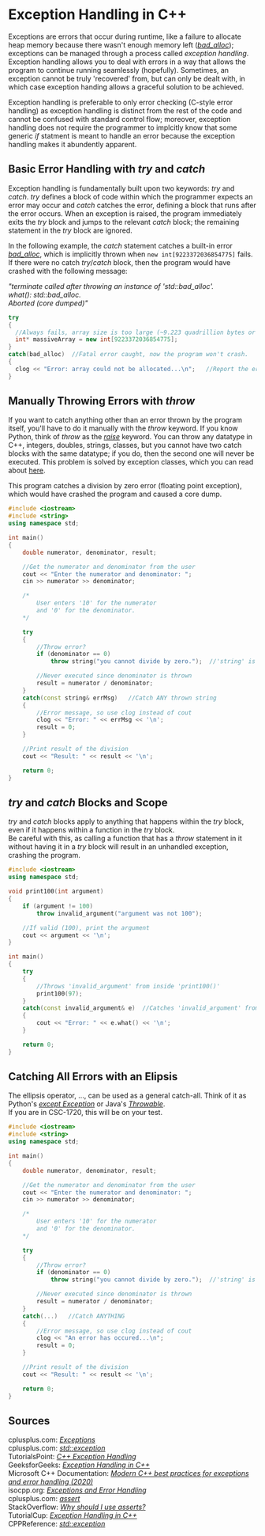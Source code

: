 # Exception Handling in C++
Exceptions are errors that occur during runtime, like a failure to allocate heap memory because there wasn't enough memory left ([_bad\_alloc_](https://www.cplusplus.com/reference/new/bad_alloc/)); exceptions can be managed through a process called _exception handling_. Exception handling allows you to deal
with errors in a way that allows the program to continue running seamlessly (hopefully). Sometimes, an exception cannot be truly 'recovered' from, but can only be dealt with,
in which case exception handing allows a graceful solution to be achieved.

Exception handling is preferable to only error checking (C-style error handling) as exception handling is distinct from the rest of the code and cannot be confused with
standard control flow; moreover, exception handling does not require the programmer to implcitly know that some generic _if_ statment is meant to handle an error because
the exception handling makes it abundently apparent.

## Basic Error Handling with _try_ and _catch_
Exception handling is fundamentally built upon two keywords: _try_ and _catch_. _try_ defines a block of code within which the programmer expects
an error may occur and _catch_ catches the error, defining a block that runs after the error occurs. When an exception is raised, the program immediately
exits the _try_ block and jumps to the relevant _catch_ block; the remaining statement in the _try_ block are ignored.

In the following example, the _catch_ statement catches a built-in error [_bad\_alloc_](https://www.cplusplus.com/reference/new/bad_alloc/),
which is implicitly thrown when `new int[9223372036854775]` fails. If there were no catch _try_/_catch_ block, then the program would have crashed
with the following message: <br />

_"terminate called after throwing an instance of 'std::bad_alloc'. <br />
what():  std::bad\_alloc.  <br />
Aborted (core dumped)"_ <br />

```C++
try
{
  //Always fails, array size is too large (~9.223 quadrillion bytes or 8 petabytes)
  int* massiveArray = new int[9223372036854775];
}
catch(bad_alloc)  //Fatal error caught, now the program won't crash.
{
  clog << "Error: array could not be allocated...\n";   //Report the error
}
```

## Manually Throwing Errors with _throw_
If you want to catch anything other than an error thrown by the program itself, you'll have to do it manually with the _throw_ keyword. If you know Python,
think of _throw_ as the [_raise_](https://stackoverflow.com/questions/2052390/manually-raising-throwing-an-exception-in-python) keyword. You can throw any datatype 
in C++, integers, doubles, strings, classes, but you cannot have two catch blocks with the same datatype; if you do, then the second one will never be executed.
This problem is solved by exception classes, which you can read about [here](https://github.com/EthanC2/Notes-and-Writeups/blob/main/C%2B%2B/Exception%20Handling/Exception%20Classes.md).

This program catches a division by zero error (floating point exception), which would have crashed the program and caused a core dump.
```C++
#include <iostream>
#include <string>
using namespace std;

int main()
{
    double numerator, denominator, result;

    //Get the numerator and denominator from the user
    cout << "Enter the numerator and denominator: ";
    cin >> numerator >> denominator;

    /*
        User enters '10' for the numerator
        and '0' for the denominator.
    */

    try
    {
        //Throw error?
        if (denominator == 0)
            throw string("you cannot divide by zero.");  //'string' is a class and has a constructor

        //Never executed since denominator is thrown
        result = numerator / denominator;
    }
    catch(const string& errMsg)   //Catch ANY thrown string
    {
        //Error message, so use clog instead of cout
        clog << "Error: " << errMsg << '\n'; 
        result = 0;
    }

    //Print result of the division
    cout << "Result: " << result << '\n';

    return 0;
}
```

## _try_ and _catch_ Blocks and Scope
_try_ and _catch_ blocks apply to anything that happens within the _try_ block, even if it happens within a function in the _try_ block. <br />
Be careful with this, as calling a function that has a _throw_ statement in it without having it in a _try_ block will result in an unhandled exception,
crashing the program.

```C++
#include <iostream>
using namespace std;

void print100(int argument)
{
    if (argument != 100)
        throw invalid_argument("argument was not 100");

    //If valid (100), print the argument
    cout << argument << '\n';
}

int main()
{
    try
    {
        //Throws 'invalid_argument' from inside 'print100()'
        print100(97);
    }
    catch(const invalid_argument& e)  //Catches 'invalid_argument' from 'print100()'
    {
        cout << "Error: " << e.what() << '\n';
    }

    return 0;
}
```

## Catching All Errors with an Elipsis
The ellipsis operator, ..., can be used as a general catch-all. Think of it as Python's [_except Exception_](https://docs.python.org/3/tutorial/errors.html) 
or Java's [_Throwable_](https://www.geeksforgeeks.org/throwable-class-in-java-with-examples/). <br />
If you are in CSC-1720, this will be on your test.

```C++
#include <iostream>
#include <string>
using namespace std;

int main()
{
    double numerator, denominator, result;

    //Get the numerator and denominator from the user
    cout << "Enter the numerator and denominator: ";
    cin >> numerator >> denominator;

    /*
        User enters '10' for the numerator
        and '0' for the denominator.
    */

    try
    {
        //Throw error?
        if (denominator == 0)
            throw string("you cannot divide by zero.");  //'string' is a class and has a constructor

        //Never executed since denominator is thrown
        result = numerator / denominator;
    }
    catch(...)   //Catch ANYTHING
    {
        //Error message, so use clog instead of cout
        clog << "An error has occured...\n";
        result = 0;
    }

    //Print result of the division
    cout << "Result: " << result << '\n';

    return 0;
}
```


## Sources
cplusplus.com: [_Exceptions_](https://www.cplusplus.com/doc/tutorial/exceptions/) <br />
cplusplus.com: [_std::exception_](https://www.cplusplus.com/reference/exception/exception/) <br />
TutorialsPoint: [_C++ Exception Handling_](https://www.tutorialspoint.com/cplusplus/cpp_exceptions_handling.htm) <br />
GeeksforGeeks: [_Exception Handling in C++_](https://www.geeksforgeeks.org/exception-handling-c/) <br />
Microsoft C++ Documentation: [_Modern C++ best practices for exceptions and error handling (2020)_](https://docs.microsoft.com/en-us/cpp/cpp/errors-and-exception-handling-modern-cpp?view=msvc-160) <br />
isocpp.org: [_Exceptions and Error Handling_](https://isocpp.org/wiki/faq/exceptions) <br />
cplusplus.com: [_assert_](https://www.cplusplus.com/reference/cassert/assert/) <br />
StackOverflow: [_Why should I use asserts?_](https://stackoverflow.com/questions/1081409/why-should-i-use-asserts) <br />
TutorialCup: [_Exception Handling in C++_](https://www.tutorialcup.com/cplusplus/exception-handling.htm) <br />
CPPReference: [_std::exception_](https://en.cppreference.com/w/cpp/error/exception) <br />
